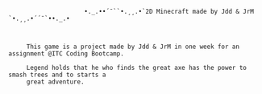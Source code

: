                                                                                                        
                         •._.••´¯``•.¸¸.•`2D Minecraft made by Jdd & JrM `•.¸¸.•´´¯`••._.•
                              
                              
                             
         This game is a project made by Jdd & JrM in one week for an assignment @ITC Coding Bootcamp.

         Legend holds that he who finds the great axe has the power to smash trees and to starts a 
         great adventure.
